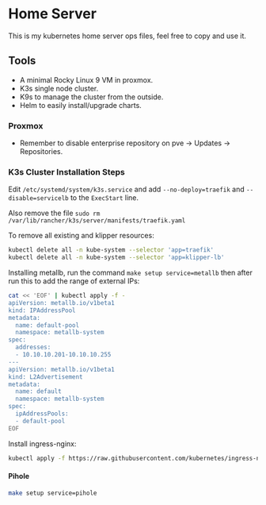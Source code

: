 # Home Server

This is my kubernetes home server ops files, feel free to copy and use it.


## Tools

- A minimal Rocky Linux 9 VM in proxmox. 
- K3s single node cluster.
- K9s to manage the cluster from the outside.
- Helm to easily install/upgrade charts.

### Proxmox

- Remember to disable enterprise repository on pve -> Updates -> Repositories.

### K3s Cluster Installation Steps

Edit `/etc/systemd/system/k3s.service` and add `--no-deploy=traefik` and `--disable=servicelb` to the `ExecStart` line.

Also remove the file `sudo rm /var/lib/rancher/k3s/server/manifests/traefik.yaml`

To remove all existing and klipper resources:
```bash
kubectl delete all -n kube-system --selector 'app=traefik'
kubectl delete all -n kube-system --selector 'app=klipper-lb'
```

Installing metallb, run the command `make setup service=metallb` then after run this to add the range of external IPs:
```bash
cat << 'EOF' | kubectl apply -f -
apiVersion: metallb.io/v1beta1
kind: IPAddressPool
metadata:
  name: default-pool
  namespace: metallb-system
spec:
  addresses:
  - 10.10.10.201-10.10.10.255
---
apiVersion: metallb.io/v1beta1
kind: L2Advertisement
metadata:
  name: default
  namespace: metallb-system
spec:
  ipAddressPools:
  - default-pool
EOF
```

Install ingress-nginx:
```bash
kubectl apply -f https://raw.githubusercontent.com/kubernetes/ingress-nginx/main/deploy/static/provider/cloud/deploy.yaml
```

#### Pihole
```bash
make setup service=pihole
```
